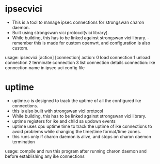 # ipsecvici
- This is a tool to manage ipsec connections for strongswan charon daemon.
- Built using strongswan vici protocol(vici library).
- While building, this has to be linked against strongswan vici library.
 -remember this is made for custom openwrt, and configuration is also custom.

usage:
 ipsecvici [action] [connection]
 action: 0 load connection
		1 unload connection
		2 terminate connection
		3 list connection details
 connection: ike connection name in ipsec uci config file

# uptime
- uptime.c is designed to track the uptime of all the configured ike connections.
- this is also built with strongswan vici protocol
- While building, this has to be linked against strongswan vici library.
- uptime registers for ike and child sa updown events
- uptime uses cpu uptime time to track the uptime of ike connections to avoid problems while changing the time/time format/time zones.
- this runs only if charon daemon is alive, and stops on charon daemon termination

usage:
 compile and run this program after running charon daemon and before establishing any ike connections
